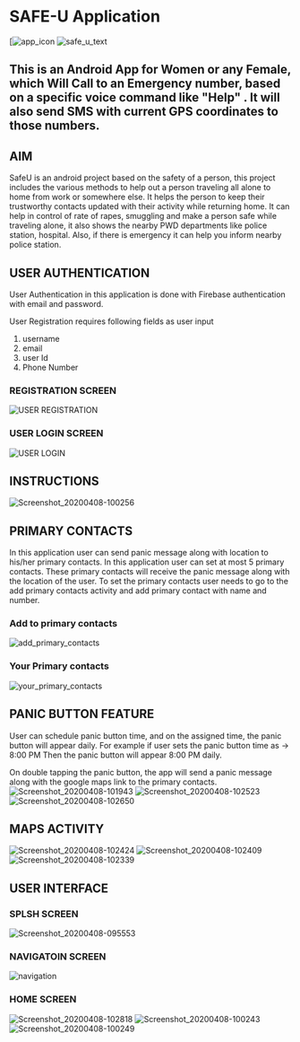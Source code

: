 # SAFE-U Application

[![app_icon](https://user-images.githubusercontent.com/34384226/79416210-d31a6600-7fcc-11ea-84df-64ba52f767c1.png)
![safe_u_text](https://user-images.githubusercontent.com/34384226/79416213-d44b9300-7fcc-11ea-8a76-1bb0b3d9a542.png)




## This is an Android App for Women or any Female, which Will Call to an Emergency number, based on a specific voice command like "Help" . It will also send SMS with current GPS coordinates to those numbers.

## AIM
SafeU is an android project based on the safety of a person, this project includes the various methods to help out a person traveling all alone to home from work or somewhere else.
It helps the person to keep their trustworthy contacts updated with their activity while returning
home. It can help in control of rate of rapes, smuggling and make a person safe while traveling
alone, it also shows the nearby PWD departments like police station, hospital. Also, if there is
emergency it can help you inform nearby police station.

## USER AUTHENTICATION

User Authentication in this application is done with Firebase authentication with email and password.

User Registration requires following fields as user input
1) username
2) email
3) user Id
4) Phone Number
###                                          REGISTRATION SCREEN
![USER REGISTRATION](https://user-images.githubusercontent.com/34384226/79416263-e9282680-7fcc-11ea-984c-9febfb7a4c4e.png)

###                                           USER LOGIN SCREEN

![USER LOGIN](https://user-images.githubusercontent.com/34384226/79416306-f80ed900-7fcc-11ea-8df1-2d965f38974e.png)

## INSTRUCTIONS

![Screenshot_20200408-100256](https://user-images.githubusercontent.com/34384226/79416271-ec231700-7fcc-11ea-9cbc-da341a1b216d.png)


## PRIMARY CONTACTS
In this application user can send panic message along with location to his/her primary contacts.
In this application user can set at most 5 primary contacts.
These primary contacts will receive the panic message along with the location of the user.
To set the primary contacts user needs to go to the add primary contacts activity and add primary contact with name and number.
###                                       Add to primary contacts

![add_primary_contacts](https://user-images.githubusercontent.com/34384226/79416247-e3cadc00-7fcc-11ea-9a83-477ee1183934.png)
###                                      Your Primary contacts
![your_primary_contacts](https://user-images.githubusercontent.com/34384226/79416308-f9400600-7fcc-11ea-9172-e34440cfb57c.png)


## PANIC BUTTON FEATURE
User can schedule panic button time, and on the assigned time, the panic button will appear daily.
For example if user sets the panic button time as -> 8:00 PM 
Then the panic button will appear 8:00 PM daily.

On double tapping the panic button, the app will send a panic message along with the google maps link to the primary
contacts.
![Screenshot_20200408-101943](https://user-images.githubusercontent.com/34384226/79416279-ee857100-7fcc-11ea-9dc4-e1316215a7c3.png)
![Screenshot_20200408-102523](https://user-images.githubusercontent.com/34384226/79416295-f3e2bb80-7fcc-11ea-8258-c3f6eb1e8730.png)
![Screenshot_20200408-102650](https://user-images.githubusercontent.com/34384226/79416300-f5ac7f00-7fcc-11ea-9f3a-2a543948c8e8.png)


## MAPS ACTIVITY
![Screenshot_20200408-102424](https://user-images.githubusercontent.com/34384226/79416290-f218f800-7fcc-11ea-92b4-75a2d97204b2.png)
![Screenshot_20200408-102409](https://user-images.githubusercontent.com/34384226/79416284-f0e7cb00-7fcc-11ea-9aa6-13de9e0c1f65.png)
![Screenshot_20200408-102339](https://user-images.githubusercontent.com/34384226/79416282-ef1e0780-7fcc-11ea-933a-d8a560f2ca04.png)


## USER INTERFACE
### SPLSH SCREEN
![Screenshot_20200408-095553](https://user-images.githubusercontent.com/34384226/79416265-e9c0bd00-7fcc-11ea-8a9f-12d3e2e6f862.png)
###                                              NAVIGATOIN SCREEN
![navigation](https://user-images.githubusercontent.com/34384226/79416260-e7f6f980-7fcc-11ea-9136-0692cd17e9a8.png)

### HOME SCREEN
![Screenshot_20200408-102818](https://user-images.githubusercontent.com/34384226/79416305-f7764280-7fcc-11ea-90e1-f5c37ee48e90.png)
![Screenshot_20200408-100243](https://user-images.githubusercontent.com/34384226/79416267-ea595380-7fcc-11ea-8f18-9946e48a4dcd.png)
![Screenshot_20200408-100249](https://user-images.githubusercontent.com/34384226/79416268-eaf1ea00-7fcc-11ea-87f3-3afe88d40bd5.png)



